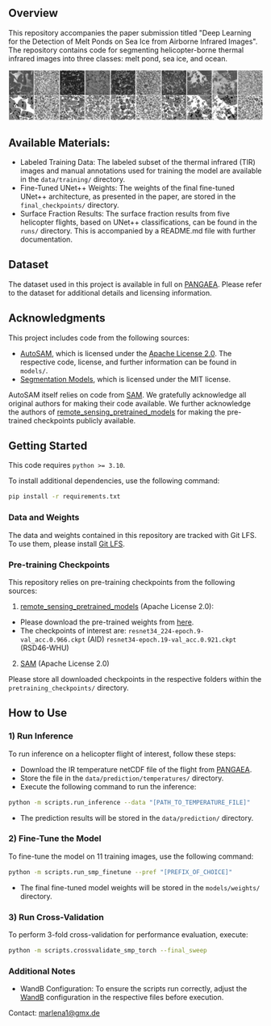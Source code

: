 ## Overview
This repository accompanies the paper submission titled "Deep Learning for the Detection of Melt Ponds on Sea Ice from Airborne Infrared Images". The repository contains code for segmenting helicopter-borne thermal infrared images into three classes: melt pond, sea ice, and ocean.

![alt text](image.png)

## Available Materials:
- Labeled Training Data: The labeled subset of the thermal infrared (TIR) images and manual annotations used for training the model are available in the `data/training/` directory.
- Fine-Tuned UNet++ Weights: The weights of the final fine-tuned UNet++ architecture, as presented in the paper, are stored in the `final_checkpoints/` directory.
- Surface Fraction Results: The surface fraction results from five helicopter flights, based on UNet++ classifications, can be found in the `runs/` directory. This is accompanied by a README.md file with further documentation.

## Dataset
The dataset used in this project is available in full on [PANGAEA](https://doi.org/10.1594/PANGAEA.971908). Please refer to the dataset for additional details and licensing information.

## Acknowledgments
This project includes code from the following sources:

- [AutoSAM](https://github.com/xhu248/AutoSAM), which is licensed under the [Apache License 2.0](https://www.apache.org/licenses/LICENSE-2.0). The respective code, license, and further information can be found in `models/`.
- [Segmentation Models](https://github.com/qubvel-org/segmentation_models.pytorch), which is licensed under the MIT license.

AutoSAM itself relies on code from [SAM](https://github.com/facebookresearch/segment-anything/). We gratefully acknowledge all original authors for making their code available.
We further acknowledge the authors of [remote_sensing_pretrained_models](https://github.com/lsh1994/remote_sensing_pretrained_models?tab=readme-ov-file) for making the pre-trained checkpoints publicly available.

## Getting Started

This code requires `python >= 3.10`.

To install additional dependencies, use the following command:

```bash
pip install -r requirements.txt
```

### Data and Weights

The data and weights contained in this repository are tracked with Git LFS. To use them, please install [Git LFS](https://git-lfs.com/).

### Pre-training Checkpoints

This repository relies on pre-training checkpoints from the following sources:

1) [remote_sensing_pretrained_models](https://github.com/lsh1994/remote_sensing_pretrained_models?tab=readme-ov-file) (Apache License 2.0):
- Please download the pre-trained weights from [here](https://github.com/lsh1994/remote_sensing_pretrained_models/releases/).
- The checkpoints of interest are:
            `resnet34_224-epoch.9-val_acc.0.966.ckpt` (AID)
            `resnet34-epoch.19-val_acc.0.921.ckpt` (RSD46-WHU)

2) [SAM](https://github.com/facebookresearch/segment-anything/) (Apache License 2.0)

Please store all downloaded checkpoints in the respective folders within the `pretraining_checkpoints/` directory.

## How to Use
### 1) Run Inference
To run inference on a helicopter flight of interest, follow these steps:

- Download the IR temperature netCDF file of the flight from [PANGAEA](https://doi.org/10.1594/PANGAEA.971908).
- Store the file in the `data/prediction/temperatures/` directory.
- Execute the following command to run the inference:

```bash
python -m scripts.run_inference --data "[PATH_TO_TEMPERATURE_FILE]"
```

- The prediction results will be stored in the `data/prediction/` directory.

### 2) Fine-Tune the Model
To fine-tune the model on 11 training images, use the following command:

```bash
python -m scripts.run_smp_finetune --pref "[PREFIX_OF_CHOICE]"
```

- The final fine-tuned model weights will be stored in the `models/weights/` directory.

### 3) Run Cross-Validation
To perform 3-fold cross-validation for performance evaluation, execute:

```bash
python -m scripts.crossvalidate_smp_torch --final_sweep
```

### Additional Notes
- WandB Configuration: To ensure the scripts run correctly, adjust the [WandB](https://wandb.ai) configuration in the respective files before execution.

Contact: marlena1@gmx.de
